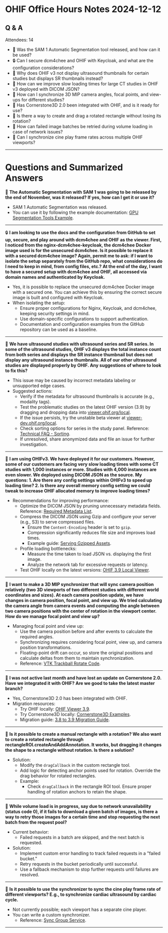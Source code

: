 # OHIF Office Hours Notes 2024-12-12

## Q & A

Attendees: 14

- 🎯 Was the SAM 1 Automatic Segmentation tool released, and how can it be used?
- 🔒 Can I secure dcm4chee and OHIF with Keycloak, and what are the configuration considerations?
- 📸 Why does OHIF v3 not display ultrasound thumbnails for certain studies but displays SR thumbnails instead?
- 🚀 How can we improve slow loading times for large CT studies in OHIF v3 deployed with DICOM JSON?
- 📐 How can I synchronize 3D MIP camera angles, focal points, and view-ups for different studies?
- 🧩 Has Cornerstone3D 2.0 been integrated with OHIF, and is it ready for use?
- 🔄 Is there a way to create and drag a rotated rectangle without losing its rotation?
- 🔁 How can failed image batches be retried during volume loading in case of network issues?
- 🎥 Can I synchronize cine play frame rates across multiple OHIF viewports?


---

# Questions and Summarized Answers

🎯 **The Automatic Segmentation with SAM 1 was going to be released by the end of November, was it released? If yes, how can I get it or use it?**
- SAM 1 Automatic Segmentation was released.
- You can use it by following the example documentation: [GPU Segmentation Tools Example](https://www.cornerstonejs.org/docs/examples#gpu-segmentation-tools).

---

🔒 **I am looking to use the docs and the configuration from GitHub to set up, secure, and play around with dcm4chee and OHIF as the viewer. First, I noticed from the nginx-dcm4chee-keycloak, the dcm4chee Docker image used is for the unsecured dcm4chee. Is it possible to replace it with a secured dcm4chee image? Again, permit me to ask: if I want to isolate the setup separately from the GitHub repo, what considerations do I need to keep in mind, from config files, etc.? At the end of the day, I want to have a secured setup with dcm4chee and OHIF, all accessed via domain names and authenticated by Keycloak.**
- Yes, it is possible to replace the unsecured dcm4chee Docker image with a secured one. You can achieve this by ensuring the correct secure image is built and configured with Keycloak.
- When isolating the setup:
  - Ensure proper configurations for Nginx, Keycloak, and dcm4chee, keeping security settings in mind.
  - Use domain-specific configurations to support authentication.
  - Documentation and configuration examples from the GitHub repository can be used as a baseline.

---

📸 **We have ultrasound studies with ultrasound series and SR series. In some of the ultrasound studies, OHIF v3 displays the total instance count from both series and displays the SR instance thumbnail but does not display any ultrasound instance thumbnails. All of our other ultrasound studies are displayed properly by OHIF. Any suggestions of where to look to fix this?**
- This issue may be caused by incorrect metadata labeling or unsupported edge cases.
- Suggested actions:
  - Verify if the metadata for ultrasound thumbnails is accurate (e.g., modality tags).
  - Test the problematic studies on the latest OHIF version (3.9) by dragging and dropping data into [viewer.ohif.org/local](https://viewer.ohif.org/local).
  - If the issue persists, try the unstable beta viewer at [viewer-dev.ohif.org/local](https://viewer-dev.ohif.org/local).
  - Check sorting options for series in the study panel. Reference: [Technical FAQ - Sorting](https://docs.ohif.org/faq/technical#how-do-i-sort-the-series-in-the-study-panel-by-a-specific-value).
  - If unresolved, share anonymized data and file an issue for further investigation.

---

🚀 **I am using OHIFv3. We have deployed it for our customers. However, some of our customers are facing very slow loading times with some CT studies with 1,000 instances or more. Studies with 4,000 instances are even slower. We deployed using DICOM JSON as the source. My questions: 1. Are there any config settings within OHIFv3 to speed up loading time? 2. Is there any overall memory config setting we could tweak to increase OHIF allocated memory to improve loading times?**
- Recommendations for improving performance:
  - Optimize the DICOM JSON by pruning unnecessary metadata fields. Reference: [Required Metadata List](https://docs.ohif.org/faq/technical#what-are-the-list-of-required-metadata-for-the-ohif-viewer-to-work).
  - Compress the DICOM JSON using Gzip and configure your server (e.g., S3) to serve compressed files.
    - Ensure the `Content-Encoding` header is set to `gzip`.
    - Compression significantly reduces file size and improves load times.
    - Example guide: [Serving Gzipped Assets](https://stackoverflow.com/questions/8080824/how-to-serve-gzipped-assets-from-amazon-s3).
  - Profile loading bottlenecks:
    - Measure the time taken to load JSON vs. displaying the first image.
    - Analyze the network tab for excessive requests or latency.
  - Test OHIF locally on the latest versions: [OHIF 3.9 Local Viewer](https://viewer-dev.ohif.org/localbasic).

---

📐 **I want to make a 3D MIP synchronizer that will sync camera position relatively (two 3D viewports of two different studies with different world coordinates and sizes). At each camera position update, we have changes in camera position, focal point, and view up. We tried calculating the camera angle from camera events and computing the angle between two camera positions with the center of rotation in the viewport center. How do we manage focal point and view up?**
- Managing focal point and view up:
  - Use the camera position before and after events to calculate the required angles.
  - Synchronizing requires considering focal point, view up, and camera position transformations.
  - Floating-point drift can occur, so store the original positions and calculate deltas from them to maintain synchronization.
  - Reference: [VTK Trackball Rotate Code](https://github.com/Kitware/vtk-js/blob/051d54047227a253ebe0702a98b2ccbf8ea67e09/Sources/Interaction/Manipulators/MouseCameraUnicamRotateManipulator/index.js#L124).

---

🧩 **I was not active last month and have lost an update on Cornerstone 2.0. Have we integrated it with OHIF? Are we good to take the latest master branch?**
- Yes, Cornerstone3D 2.0 has been integrated with OHIF.
- Migration resources:
  - Try OHIF locally: [OHIF Viewer 3.9](https://viewer-dev.ohif.org/localbasic).
  - Try Cornerstone3D locally: [Cornerstone3D Examples](https://www.cornerstonejs.org/live-examples/local.html).
  - Migration guide: [3.8 to 3.9 Migration Guide](https://docs.ohif.org/migration-guide/3p8-to-3p9/).

---

🔄 **Is it possible to create a manual rectangle with a rotation? We also want to create a rotated rectangle through rectangleROI.createAndAddAnnotation. It works, but dragging it changes the shape to a rectangle without rotation. Is there a solution?**
- Solution:
  - Modify the `dragCallback` in the custom rectangle tool.
  - Add logic for detecting anchor points used for rotation. Override the drag behavior for rotated rectangles.
  - Example:
    - Check `dragCallback` in the rectangle ROI tool. Ensure proper handling of rotation anchors to retain the shape.

---

🔁 **While volume load is in progress, say due to network unavailability (status code 0), if it fails to download a given batch of images, is there a way to retry those images for a certain time and stop requesting the next batch from the request pool?**
- Current behavior:
  - Failed requests in a batch are skipped, and the next batch is requested.
- Solution:
  - Implement custom error handling to track failed requests in a "failed bucket."
  - Retry requests in the bucket periodically until successful.
  - Use a fallback mechanism to stop further requests until failures are resolved.

---

🎥 **Is it possible to use the synchronizer to sync the cine play frame rate of different viewports? E.g., to synchronize cardiac ultrasound by cardiac cycle.**
- Not currently possible; each viewport has a separate cine player.
- You can write a custom synchronizer.
  - Reference: [Sync Group Service](https://github.com/OHIF/Viewers/blob/master/extensions/cornerstone/src/services/SyncGroupService/createHydrateSegmentationSynchronizer.ts).

---


